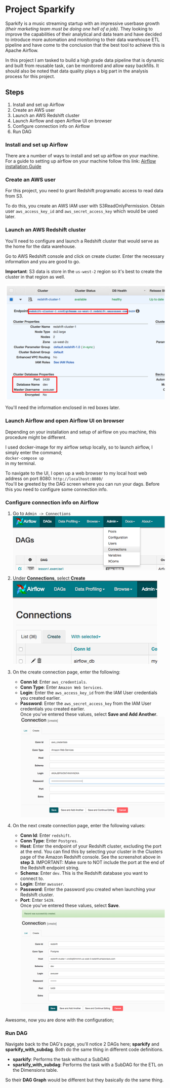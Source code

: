 # Project Sparkify
Sparkify is a music streaming startup with an impressive userbase growth _(their marketing team must be doing one hell of a job)_. They looking to improve the capabilities of their analytical and data team and have decided to introduce more automation and monitoring to their data warehouse ETL pipeline and have come to the conclusion that the best tool to achieve this is Apache Airflow.

In this project I am tasked to build a high grade data pipeline that is dynamic and built from reusable task, can be monitored and allow easy backfills. It should also be noted that data quality plays a big part in the analysis process for this project.

## Steps
1. Install and set up Airflow
2. Create an AWS user
3. Launch an AWS Redshift cluster
4. Launch Airflow and open Airflow UI on browser
5. Configure connection info on Airflow
6. Run DAG 

### Install and set up Airflow
There are a number of ways to install and set up airflow on your machine. For a guide to setting up airflow on your machine follow this link: [Airflow installation Guide](https://airflow.apache.org/docs/apache-airflow/stable/installation/index.html#)

### Create an AWS user
For this project, you need to grant Redshift programatic access to read data from S3. 

To do this, you create an AWS IAM user with S3ReadOnlyPermission. Obtain user `aws_access_key_id` and `aws_secret_access_key` which would be used later.

### Launch an AWS Redshift cluster
You'll need to configure and launch a Redshift cluster that would serve as the home for the data warehouse.

Go to AWS Redshift console and click on create cluster. Enter the necessary information and you are good to go.

**Important**: S3 data is store in the `us-west-2` region so it's best to create the cluster in that region as well.

![redshift_cluster](https://raw.githubusercontent.com/mathias-mike/Project-Sparkify/master/Pipeline/redshift_cluster.png)

You'll need the information enclosed in red boxes later.

### Launch Airflow and open Airflow UI on browser
Depending on your installation and setup of airflow on you machine, this procedure might be different.

I used docker-image for my airflow setup locally, so to launch airflow, I simply enter the command; \
`docker-compose up` \
in my terminal.

To navigate to the UI, I open up a web browser to my local host web address on port 8080: `http://localhost:8080/` \
You'll be greeted by the DAG screen where you can run your dags. Before this you need to configure some connection info.

### Configure connection info on Airflow
1. Go to `Admin -> Connections` \
![admin-connections.png](https://raw.githubusercontent.com/mathias-mike/Project-Sparkify/master/Pipeline/admin-connections.png)

2. Under **Connections**, select **Create** \
![create-connections.png](https://raw.githubusercontent.com/mathias-mike/Project-Sparkify/master/Pipeline/create-connection.png)

3. On the create connection page, enter the following:
    * **Conn Id**: Enter `aws_credentials`.
    * **Conn Type**: Enter `Amazon Web Services`.
    * **Login**: Enter the `aws_access_key_id` from the IAM User credentials you created earlier.
    * **Password**: Enter the `aws_secret_access_key` from the IAM User credentials you created earlier.\
Once you've entered these values, select **Save and Add Another**.
![connection-aws-credentials.png](https://raw.githubusercontent.com/mathias-mike/Project-Sparkify/master/Pipeline/connection-aws-credentials.png)

4. On the next create connection page, enter the following values:

    * **Conn Id**: Enter `redshift`.
    * **Conn Type**: Enter `Postgres`.
    * **Host**: Enter the endpoint of your Redshift cluster, excluding the port at the end. You can find this by selecting your cluster in the Clusters page of the Amazon Redshift console. See the screenshot above in **step 3**. IMPORTANT: Make sure to NOT include the port at the end of the Redshift endpoint string.
    * **Schema**: Enter `dev`. This is the Redshift database you want to connect to.
    * **Login**: Enter `awsuser`.
    * **Password**: Enter the password you created when launching your Redshift cluster.
    * **Port**: Enter `5439`. \
Once you've entered these values, select **Save**.
![connection-redshift.png](https://raw.githubusercontent.com/mathias-mike/Project-Sparkify/master/Pipeline/connection-redshift.png)


Awesome, now you are done with the configuration;

### Run DAG
Navigate back to the DAG's page, you'll notice 2 DAGs here; **sparkify** and **sparkify_with_subdag**. Both do the same thing in different code definitions.

* **sparkify**: Performs the task without a SubDAG
* **sparkify_with_subdag**: Performs the task with a SubDAG for the ETL on the Dimensions table.

So their **DAG Graph** would be different but they basically do the same thing.

